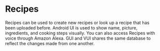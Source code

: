 # Recipes
Recipes can be used to create new recipes or look up a recipe that has been uploaded before. Android UI is used to show name, picture, ingredients, and cooking steps visually. You can also access Recipes with voice through Amazon Alexa. GUI and VUI shares the same database to reflect the changes made from one another.
